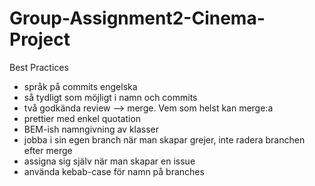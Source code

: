 # Group-Assignment2-Cinema-Project

Best Practices
- språk på commits engelska
- så tydligt som möjligt i namn och commits
- två godkända review --> merge. Vem som helst kan merge:a
- prettier med enkel quotation
- BEM-ish namngivning av klasser
- jobba i sin egen branch när man skapar grejer, inte radera branchen efter merge
- assigna sig själv när man skapar en issue
- använda kebab-case för namn på branches